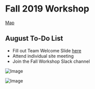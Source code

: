# Fall 2019 Workshop

[Map](/map.md)

## August To-Do List
- Fill out Team Welcome Slide [here](https://drive.google.com/open?id=1u4u-ELkoiYibKTRmsMQNoQwRHDRcP4KQ3CV8w_3DRQs)
- Attend individual site meeting
- Join the Fall Workshop Slack channel

![Image](././assets/img/agenda.png)

![Image](././assets/img/locations.png)
